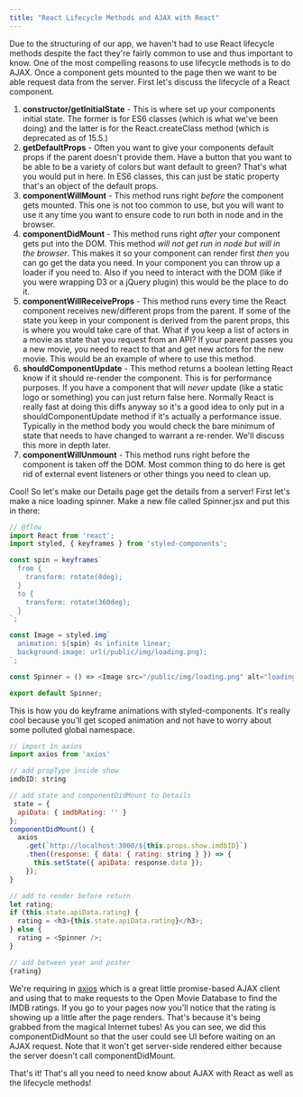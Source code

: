 ```yaml
---
title: "React Lifecycle Methods and AJAX with React"
---
```


Due to the structuring of our app, we haven't had to use React lifecycle methods despite the fact they're fairly common to use and thus important to know. One of the most compelling reasons to use lifecycle methods is to do AJAX. Once a component gets mounted to the page then we want to be able request data from the server. First let's discuss the lifecycle of a React component.

1. __constructor/getInitialState__ - This is where set up your components initial state. The former is for ES6 classes (which is what we've been doing) and the latter is for the React.createClass method (which is deprecated as of 15.5.)
1. __getDefaultProps__ - Often you want to give your components default props if the parent doesn't provide them. Have a button that you want to be able to be a variety of colors but want default to green? That's what you would put in here. In ES6 classes, this can just be static property that's an object of the default props.
1. __componentWillMount__ - This method runs right _before_ the component gets mounted. This one is not too common to use, but you will want to use it any time you want to ensure code to run both in node and in the browser.
1. __componentDidMount__ - This method runs right _after_ your component gets put into the DOM. This method _will not get run in node but will in the browser_. This makes it so your component can render first _then_ you can go get the data you need. In your component you can throw up a loader if you need to. Also if you need to interact with the DOM (like if you were wrapping D3 or a jQuery plugin) this would be the place to do it.
1. __componentWillReceiveProps__ - This method runs every time the React component receives new/different props from the parent. If some of the state you keep in your component is derived from the parent props, this is where you would take care of that. What if you keep a list of actors in a movie as state that you request from an API? If your parent passes you a new movie, you need to react to that and get new actors for the new movie. This would be an example of where to use this method.
1. __shouldComponentUpdate__ - This method returns a boolean letting React know if it should re-render the component. This is for performance purposes. If you have a component that will _never_ update (like a static logo or something) you can just return false here. Normally React is really fast at doing this diffs anyway so it's a good idea to only put in a shouldComponentUpdate method if it's actually a performance issue. Typically in the method body you would check the bare minimum of state that needs to have changed to warrant a re-render. We'll discuss this more in depth later.
1. __componentWillUnmount__ - This method runs right before the component is taken off the DOM. Most common thing to do here is get rid of external event listeners or other things you need to clean up.

Cool! So let's make our Details page get the details from a server! First let's make a nice loading spinner. Make a new file called Spinner.jsx and put this in there:

```javascript
// @flow
import React from 'react';
import styled, { keyframes } from 'styled-components';

const spin = keyframes`
  from {
    transform: rotate(0deg);
  }
  to {
    transform: rotate(360deg);
  }
`;

const Image = styled.img`
  animation: ${spin} 4s infinite linear;
  background-image: url(/public/img/loading.png);
`;

const Spinner = () => <Image src="/public/img/loading.png" alt="loading indicator" />;

export default Spinner;
```

This is how you do keyframe animations with styled-components. It's really cool because you'll get scoped animation and not have to worry about some polluted global namespace.

```javascript
// import in axios
import axios from 'axios'

// add propType inside show
imdbID: string

// add state and componentDidMount to Details
 state = {
  apiData: { imdbRating: '' }
};
componentDidMount() {
  axios
    .get(`http://localhost:3000/${this.props.show.imdbID}`)
    .then((response: { data: { rating: string } }) => {
      this.setState({ apiData: response.data });
    });
}

// add to render before return
let rating;
if (this.state.apiData.rating) {
  rating = <h3>{this.state.apiData.rating}</h3>;
} else {
  rating = <Spinner />;
}

// add between year and poster
{rating}
```

We're requiring in [axios][axios] which is a great little promise-based AJAX client and using that to make requests to the Open Movie Database to find the IMDB ratings. If you go to your pages now you'll notice that the rating is showing up a little after the page renders. That's because it's being grabbed from the magical Internet tubes! As you can see, we did this componentDidMount so that the user could see UI before waiting on an AJAX request. Note that it won't get server-side rendered either because the server doesn't call componentDidMount.

That's it! That's all you need to need know about AJAX with React as well as the lifecycle methods!

[axios]: https://github.com/mzabriskie/axios
